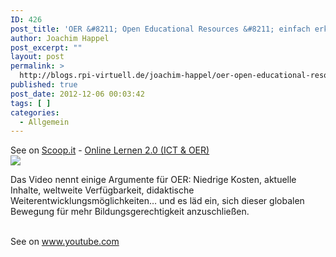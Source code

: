 ```yaml
---
ID: 426
post_title: 'OER &#8211; Open Educational Resources &#8211; einfach erklärt'
author: Joachim Happel
post_excerpt: ""
layout: post
permalink: >
  http://blogs.rpi-virtuell.de/joachim-happel/oer-open-educational-resources-einfach-erklart/
published: true
post_date: 2012-12-06 00:03:42
tags: [ ]
categories:
  - Allgemein
---
```

See on <a href='http://www.scoop.it/t/online-lernen-2-0/p/3214507248/oer-open-educational-resources-einfach-erklart'>Scoop.it</a> - <a href='http://www.scoop.it/t/online-lernen-2-0'>Online Lernen 2.0 (ICT &amp; OER)</a><br /><a href='http://www.scoop.it/t/online-lernen-2-0/p/3214507248/oer-open-educational-resources-einfach-erklart'><img src='http://img.scoop.it/ny6KeEuLjoPjjkLqvnLm-zl72eJkfbmt4t8yenImKBXEejxNn4ZJNZ2ss5Ku7Cxt' /></a><br /><p>Das Video nennt einige Argumente f&uuml;r OER: Niedrige Kosten, aktuelle Inhalte, weltweite Verf&uuml;gbarkeit, didaktische Weiterentwicklungsm&ouml;glichkeiten&hellip; und es l&auml;d ein, sich dieser globalen Bewegung f&uuml;r mehr Bildungsgerechtigkeit anzuschlie&szlig;en.</p><br />See on <a href='http://www.youtube.com/watch?v=kzOrodJGVbE'>www.youtube.com</a>